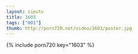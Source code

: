 ```yaml
--- 
layout: sieutv
title: 1603
tags: ["001"]
thumb: http://porn720.net/video/1603/poster.jpg
---
```

{% include porn720 key="1603" %} 
